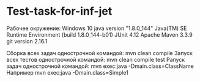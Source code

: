 # Test-task-for-inf-jet
Рабочее окружение:
Windows 10
java version "1.8.0_144"
Java(TM) SE Runtime Environment (build 1.8.0_144-b01)
JUnit 4.12
Apache Maven 3.3.9
git version 2.16.1

Cборка всех задач однострочной командой: mvn clean compile
Запуск всех тестов однострочной командой: mvn clean compile test
Pапуск задач однострочной командой: 
mvn exec:java -Dmain.class=ClassName
Например mvn exec:java -Dmain.class=Simple1
